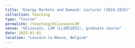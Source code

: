 ```yaml
---
title: "Energy Markets and Demand: Lecturer (2024-2025)"
collection: teaching
type: "Course"
permalink: /teaching/UCLouvainLSM
venue: "UCLouvain, LSM (LLSMS2052), graduate course"
date: 2025-01-01
location: "Louvain-la-Neuve, Belgium"
---
```

